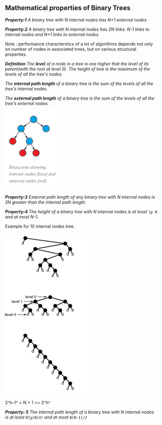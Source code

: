 ## Mathematical properties of Binary Trees

***Property:1*** *A binary tree with N internal nodes has N+1 external nodes*

***Property:2*** *A binary tree with N internal nodes has 2N links: N-1 links to internal nodes and N+1 links to external nodes*

Note : performance characterstics of a lot of algorithms depends not only on number of nodes in associated trees, but on various structural properties.

***Definition*** *The **level** of a node in a tree is one higher that the level of its parent(with the root at level 0). The height of tree is the maximum of the levels of all the tree's nodes.*

*The **internal path length** of a binary tree is the sum of the levels of all the tree's internal nodes.*

*The **external path length** of a binary tree is the sum of the levels of all the tree's external nodes.*

<img src="5-Properties_of_trees.assets\image-20200904144742790.png" alt="image-20200904144742790" style="zoom:80%;" />

***Property:3*** *External path length of any binary tree with N internal nodes is 2N greater than the internal path length.*

***Property:4*** *The height of a binary tree with N internal nodes is at least `lg N` and at most N-1.*

Example for 10 internal nodes tree.

![image-20200904145158482](5-Properties_of_trees.assets\image-20200904145158482.png)

2^h-1^ < N + 1 <= 2^h^

***Property: 5*** *The internal path length of a binary tree with N internal nodes is at least `Nlg(N/4)` and at most `N(N-1)/2`*